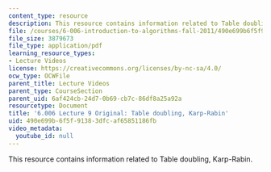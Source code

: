```yaml
---
content_type: resource
description: This resource contains information related to Table doubling, Karp-Rabin.
file: /courses/6-006-introduction-to-algorithms-fall-2011/490e699b6f5f91383dfcaf65851186fb_MIT6_006F11_lec09_orig.pdf
file_size: 3879673
file_type: application/pdf
learning_resource_types:
- Lecture Videos
license: https://creativecommons.org/licenses/by-nc-sa/4.0/
ocw_type: OCWFile
parent_title: Lecture Videos
parent_type: CourseSection
parent_uid: 6af424cb-24d7-0b69-cb7c-86df8a25a92a
resourcetype: Document
title: '6.006 Lecture 9 Original: Table doubling, Karp-Rabin'
uid: 490e699b-6f5f-9138-3dfc-af65851186fb
video_metadata:
  youtube_id: null
---
```

This resource contains information related to Table doubling, Karp-Rabin.